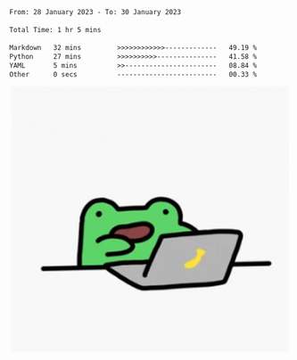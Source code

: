<!--START_SECTION:waka-->

```text
From: 28 January 2023 - To: 30 January 2023

Total Time: 1 hr 5 mins

Markdown   32 mins         >>>>>>>>>>>>-------------   49.19 %
Python     27 mins         >>>>>>>>>>---------------   41.58 %
YAML       5 mins          >>-----------------------   08.84 %
Other      0 secs          -------------------------   00.33 %
```

<!--END_SECTION:waka-->

<p align="center">
  <img src="img/coding_toad.gif" />
</p>
